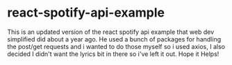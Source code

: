 # react-spotify-api-example
This is an updated version of the react spotify api example that web dev simplified did about a year ago. He used a bunch of packages for handling the post/get requests and i wanted to do those myself so i used axios, I also decided I didn't want the lyrics bit in there so i've left it out. Hope it Helps!
